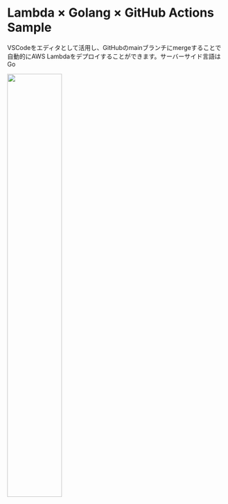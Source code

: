 # Lambda × Golang × GitHub Actions Sample

VSCodeをエディタとして活用し、GitHubのmainブランチにmergeすることで
自動的にAWS Lambdaをデプロイすることができます。サーバーサイド言語はGo

<img src="https://user-images.githubusercontent.com/73768462/153401853-b8aaf2e7-7cbe-401e-bcf2-ceba88b750db.png" width="50%">
